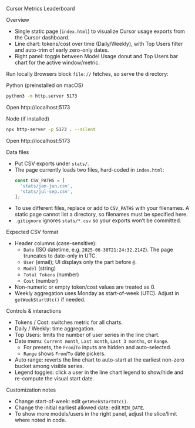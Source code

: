 Cursor Metrics Leaderboard

Overview
- Single static page (`index.html`) to visualize Cursor usage exports from the Cursor dashboard.
- Line chart: tokens/cost over time (Daily/Weekly), with Top Users filter and auto-trim of early zero-only dates.
- Right panel: toggle between Model Usage donut and Top Users bar chart for the active window/metric.

Run locally
Browsers block `file://` fetches, so serve the directory:

Python (preinstalled on macOS)
```bash
python3 -m http.server 5173
```
Open http://localhost:5173

Node (if installed)
```bash
npx http-server -p 5173 . --silent
```
Open http://localhost:5173

Data files
- Put CSV exports under `stats/`.
- The page currently loads two files, hard-coded in `index.html`:
  ```js
  const CSV_PATHS = [
    'stats/jan-jun.csv',
    'stats/jul-sep.csv',
  ];
  ```
- To use different files, replace or add to `CSV_PATHS` with your filenames. A static page cannot list a directory, so filenames must be specified here.
- `.gitignore` ignores `stats/*.csv` so your exports won’t be committed.

Expected CSV format
- Header columns (case-sensitive):
  - `Date` (ISO datetime, e.g. `2025-06-30T21:24:32.214Z`). The page truncates to date-only in UTC.
  - `User` (email); UI displays only the part before `@`.
  - `Model` (string)
  - `Total Tokens` (number)
  - `Cost` (number)
- Non-numeric or empty token/cost values are treated as 0.
- Weekly aggregation uses Monday as start-of-week (UTC). Adjust in `getWeekStartUtc()` if needed.

Controls & interactions
- Tokens / Cost: switches metric for all charts.
- Daily / Weekly: time aggregation.
- Top Users: limits the number of user series in the line chart.
- Date menu: `Current month`, `Last month`, `Last 3 months`, or `Range`.
  - For presets, the `From`/`To` inputs are hidden and auto-selected.
  - `Range` shows `From`/`To` date pickers.
- Auto range: reverts the line chart to auto-start at the earliest non-zero bucket among visible series.
- Legend toggles: click a user in the line chart legend to show/hide and re-compute the visual start date.

Customization notes
- Change start-of-week: edit `getWeekStartUtc()`.
- Change the initial earliest allowed date: edit `MIN_DATE`.
- To show more models/users in the right panel, adjust the slice/limit where noted in code.



